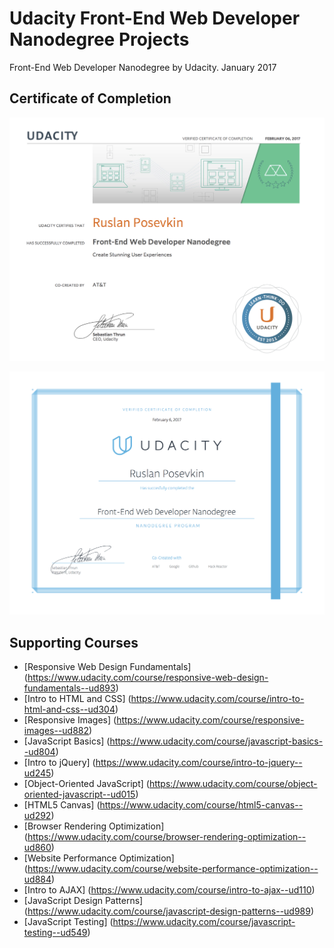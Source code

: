 # Udacity Front-End Web Developer Nanodegree Projects
Front-End Web Developer Nanodegree by Udacity. January 2017

## Certificate of Completion
![Certificate of Completion](https://github.com/rusposevkin/udacity-frontend/raw/master/img/certificate-1.png "Certificate of Completion")

![Certificate of Completion](https://github.com/rusposevkin/udacity-frontend/raw/master/img/certificate-2.png "Certificate of Completion")

## Supporting Courses
* [Responsive Web Design Fundamentals] (https://www.udacity.com/course/responsive-web-design-fundamentals--ud893)
* [Intro to HTML and CSS] (https://www.udacity.com/course/intro-to-html-and-css--ud304)
* [Responsive Images] (https://www.udacity.com/course/responsive-images--ud882)
* [JavaScript Basics] (https://www.udacity.com/course/javascript-basics--ud804)
* [Intro to jQuery] (https://www.udacity.com/course/intro-to-jquery--ud245)
* [Object-Oriented JavaScript] (https://www.udacity.com/course/object-oriented-javascript--ud015)
* [HTML5 Canvas] (https://www.udacity.com/course/html5-canvas--ud292)
* [Browser Rendering Optimization] (https://www.udacity.com/course/browser-rendering-optimization--ud860)
* [Website Performance Optimization] (https://www.udacity.com/course/website-performance-optimization--ud884)
* [Intro to AJAX] (https://www.udacity.com/course/intro-to-ajax--ud110)
* [JavaScript Design Patterns] (https://www.udacity.com/course/javascript-design-patterns--ud989)
* [JavaScript Testing] (https://www.udacity.com/course/javascript-testing--ud549)

